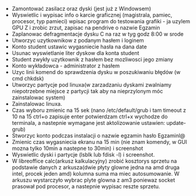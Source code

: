- Zamontować zasilacz oraz dyski (jest już z Windowsem) 
- Wyswietlic i wypisac info o karcie graficznej (magistrala, pamiec, procesor, typ pamieci) wpisac program do testowania grafiki - ja uzylem GPU Z i zrobic zrzut, zapisac na pendrive o nazwie Egzamin 
- Zaplanowac defragmentacje dysku C na raz w tyg godz 8:00 w srode
- Utworzyc uzytkownikow z podanym hasłem i loginem 
- Konto student ustawic wygasniecie hasła na dana date 
- Usunac wyswietlanie liter dyskow dla konta student 
- Student zwykły uzytkownik z hasłem bez mozliwosci jego zmiany 
- Konto wykładowca - administrator z hasłem 
- Uzyc linii komend do sprawdzenia dysku w poszukiwaniu błędów (w cmd chkdsk) 
- Utworzyc partycje pod linuxa(w zarzadzaniu dyskami zwalniamy niepotrzebne miejsce z partycji tak aby na nieprzylonym móc zainstalowac system)
- Zainstalowac linuxa.
- Czas wyboru zmienic na 15 sek (nano /etc/default/grub i tam timeout z 10 na 15 ctrl+o zapisuje enter potwierdzam ctrl+x wychodze do terminala, a nastepnie wymagane jest aktolizowanie ustawien: update-grub)
- Stworzyc konto podczas instalacji o nazwie egzamin hasło Egzaminl@ 
- Zmienic czas wygasniecia ekranu na 15 min (nie znam komendy, w GUI mozna tylko 10min a nastepne to 30min) i screenshot 
- Wyswietlic dyski i partycje (lsblk lub fdisk -l) i screenshot.
- W libreoffice calc(arkusz kalkulacyjny) zrobić kosztorys sprzetu na podstawie danych z arkusza(dwie płyty glowne jedna na amd druga intel, procek jeden amd) kolumna suma ma miec autosumowanie. W arkuszu wystarczyło wybrac plyte glowna z am3 poniewaz socket prasował pod procesor, a nastepnie wypisac reszte sprzetu. 
